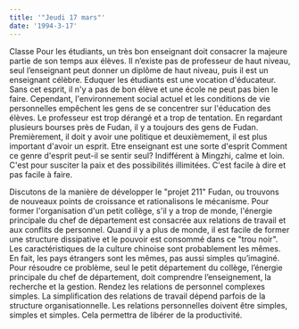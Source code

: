 ```yaml
---
title: '"Jeudi 17 mars"'
date: '1994-3-17'
---
```


Classe Pour les étudiants, un très bon enseignant doit consacrer la majeure partie de son temps aux élèves. Il n’existe pas de professeur de haut niveau, seul l’enseignant peut donner un diplôme de haut niveau, puis il est un enseignant célèbre. Eduquer les étudiants est une vocation d'éducateur. Sans cet esprit, il n'y a pas de bon élève et une école ne peut pas bien le faire. Cependant, l'environnement social actuel et les conditions de vie personnelles empêchent les gens de se concentrer sur l'éducation des élèves. Le professeur est trop dérangé et a trop de tentation. En regardant plusieurs bourses près de Fudan, il y a toujours des gens de Fudan. Premièrement, il doit y avoir une politique et deuxièmement, il est plus important d'avoir un esprit. Etre enseignant est une sorte d'esprit Comment ce genre d'esprit peut-il se sentir seul? Indifférent à Mingzhi, calme et loin. C'est pour susciter la paix et des possibilités illimitées. C'est facile à dire et pas facile à faire.

Discutons de la manière de développer le "projet 211" Fudan, ou trouvons de nouveaux points de croissance et rationalisons le mécanisme. Pour former l'organisation d'un petit collège, s'il y a trop de monde, l'énergie principale du chef de département est consacrée aux relations de travail et aux conflits de personnel. Quand il y a plus de monde, il est facile de former une structure dissipative et le pouvoir est consommé dans ce "trou noir". Les caractéristiques de la culture chinoise sont probablement les mêmes. En fait, les pays étrangers sont les mêmes, pas aussi simples qu’imaginé. Pour résoudre ce problème, seul le petit département du collège, l’énergie principale du chef de département, doit comprendre l’enseignement, la recherche et la gestion. Rendez les relations de personnel complexes simples. La simplification des relations de travail dépend parfois de la structure organisationnelle. Les relations personnelles doivent être simples, simples et simples. Cela permettra de libérer de la productivité.

